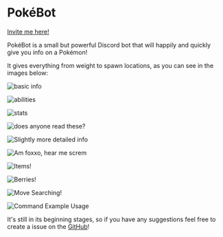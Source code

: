# PokéBot

[Invite me here!](https://discord.com/api/oauth2/authorize?client_id=661708032908066836&permissions=318528&scope=bot)

PokéBot is a small but powerful Discord bot that will happily and quickly give you info on a Pokémon! 

It gives everything from weight to spawn locations, as you can see in the images below:

![basic info](https://github.com/GingkathFox/pokebot/blob/master/Basic%20Info.png?raw=true)

![abilities](https://github.com/GingkathFox/pokebot/blob/master/Abilities.png?raw=true)

![stats](https://github.com/GingkathFox/pokebot/blob/master/Stats.png?raw=true)

![does anyone read these?](https://github.com/GingkathFox/pokebot/blob/master/Moves.png?raw=true)

![Slightly more detailed info](https://github.com/GingkathFox/pokebot/blob/master/Additional%20Info.png?raw=true)

![Am foxxo, hear me screm](https://github.com/GingkathFox/pokebot/blob/master/Locations.png?raw=true)

![Items!](https://github.com/GingkathFox/pokebot/blob/master/Item%20Search.png?raw=true)

![Berries!](https://github.com/GingkathFox/pokebot/blob/master/Berry%20Search.png?raw=true)

![Move Searching!](https://github.com/GingkathFox/pokebot/blob/master/Move%20Search.png?raw=true)

![Command Example Usage](https://github.com/GingkathFox/pokebot/blob/master/Command%20example%20usage.png?raw=true)

It's still in its beginning stages, so if you have any suggestions feel free to create a issue on the [GitHub](https://github.com/GingkathFox/pokebot/issues)!
